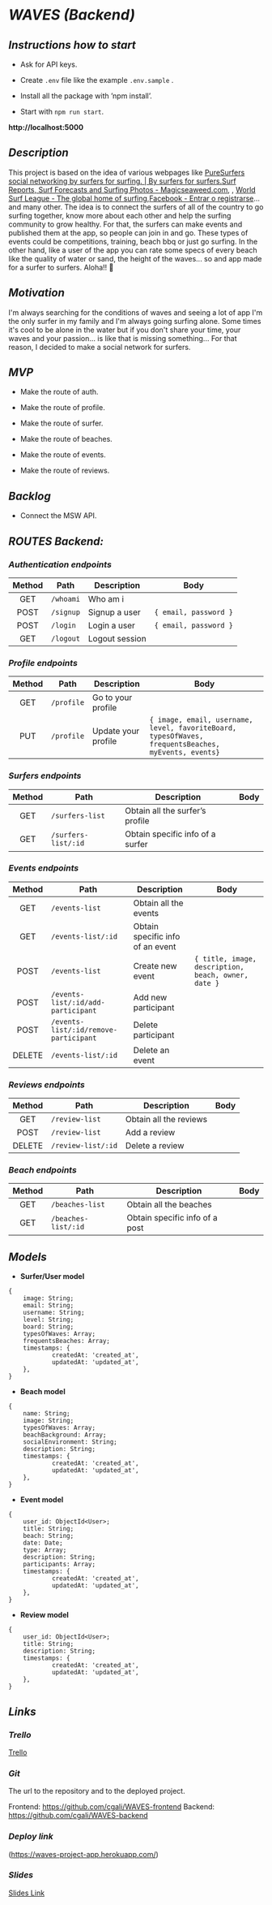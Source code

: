 # *_WAVES_ (Backend)*

## *Instructions how to start*
* Ask for API keys.

* Create `.env` file like the example `.env.sample` .

* Install all the package with ’npm install’.

* Start with `npm run start`.

**http://localhost:5000**


## *_Description_*
This project is based on the idea of various webpages like [PureSurfers social networking by surfers for surfing. | By surfers for surfers.](http://www.puresurfers.com/)[Surf Reports, Surf Forecasts and Surfing Photos - Magicseaweed.com](https://magicseaweed.com/), , [World Surf League - The global home of surfing](https://www.worldsurfleague.com/),[Facebook - Entrar o registrarse](https://www.facebook.com/)…and many other. The idea is to connect the surfers of all of the country to go surfing together, know more about each other and help the surfing community to grow healthy. For that, the surfers can make events and published them at the app, so people can join in and go. These types of events could be competitions, training, beach bbq or just go surfing. In the other hand, like a user of the app you can rate some specs of every beach like the quality of water or sand, the height of the waves... so and app made for a surfer to surfers. Aloha!! 🤙


## *_Motivation_*
I'm always searching for the conditions of waves and seeing a lot of app I'm the only surfer in my family and I'm always going surfing alone. Some times it's cool to be alone in the water but if you don't share your time, your waves and your passion... is like that is missing something... For that reason, I decided to make a social network for surfers.


## *_MVP_*
* Make the route of auth.

* Make the route of profile.

* Make the route of surfer.

* Make the route of beaches.

* Make the route of events.

* Make the route of  reviews.


## *_Backlog_*
* Connect the MSW API.


## *_ROUTES Backend:_*

### *Authentication endpoints*
| Method | Path      | Description    | Body                     |
| :----: | --------- | -------------- | ------------------------ |
|  GET   | `/whoami` | Who am i       |                          |
|  POST  | `/signup` | Signup a user  | `{ email, password }` |
|  POST  | `/login`  | Login a user   | `{ email, password }` |
|  GET   | `/logout` | Logout session |                          |

### *Profile endpoints*
| Method | Path      | Description    | Body                     |
| :----: | --------- | -------------- | ------------------------ |
|  GET   | `/profile` | Go to your profile      |                          |
|  PUT  | `/profile` | Update your profile  | `{ image, email, username, level, favoriteBoard, typesOfWaves, frequentsBeaches, myEvents, events}` |

### *Surfers endpoints*
| Method | Path      | Description    | Body                     |
| :----: | --------- | -------------- | ------------------------ |
|  GET   | `/surfers-list` | Obtain all the surfer’s profile       |  |
|  GET  | `/surfers-list/:id` | Obtain specific info of a surfer  |  |

### *Events endpoints*
| Method | Path      | Description    | Body                     |
| :----: | --------- | -------------- | ------------------------ |
|  GET   | `/events-list` | Obtain all the events       |  |
|  GET  | `/events-list/:id` | Obtain specific info of an event  |  |
|  POST  | `/events-list`  | Create new event   | `{ title, image, description, beach, owner, date }` |
|  POST  | `/events-list/:id/add-participant`  | Add new participant   |  |
|  POST  | `/events-list/:id/remove-participant`  | Delete participant   |  |
|  DELETE   | `/events-list/:id` | Delete an event |                          |

### *Reviews endpoints*
| Method | Path      | Description    | Body                     |
| :----: | --------- | -------------- | ------------------------ |
|  GET   | `/review-list` | Obtain all the reviews       |  |
|  POST   | `/review-list ` | Add a review      |  |
|  DELETE  | `/review-list/:id` | Delete a review |  |

### *Beach endpoints*
| Method | Path      | Description    | Body                     |
| :----: | --------- | -------------- | ------------------------ |
|  GET   | `/beaches-list` | Obtain all the beaches       |  |
|  GET  | `/beaches-list/:id` | Obtain specific info of a post  |  |

## *_Models_*
* **Surfer/User model**

```
{
	image: String;
	email: String;
	username: String;
	level: String;
  	board: String;
	typesOfWaves: Array;
	frequentsBeaches: Array;
	timestamps: {
      		createdAt: 'created_at',
      		updatedAt: 'updated_at',
    },
}
```

* **Beach model**

```
{
	name: String;
	image: String;
  	typesOfWaves: Array;
	beachBackground: Array;
	socialEnvironment: String;
	description: String;
	timestamps: {
      		createdAt: 'created_at',
      		updatedAt: 'updated_at',
    },
}
```

* **Event model**

```
{
	user_id: ObjectId<User>;
	title: String;
	beach: String;
	date: Date;
	type: Array;
	description: String;
	participants: Array;
	timestamps: {
      		createdAt: 'created_at',
     		updatedAt: 'updated_at',
    },
}
```

* **Review model**

```
{
	user_id: ObjectId<User>;
	title: String;
	description: String;
	timestamps: {
      		createdAt: 'created_at',
     		updatedAt: 'updated_at',
    },
}
```


## _*Links*_

### *Trello*
[Trello](https://trello.com/b/4dG88ijR/breaking-waves)

### *Git*
The url to the repository and to the deployed project.

Frontend: https://github.com/cgali/WAVES-frontend
Backend: https://github.com/cgali/WAVES-backend

### *Deploy link*
(https://waves-project-app.herokuapp.com/)

### *Slides*
[Slides Link](https://slides.com/carlesgali/deck-bb83ca)